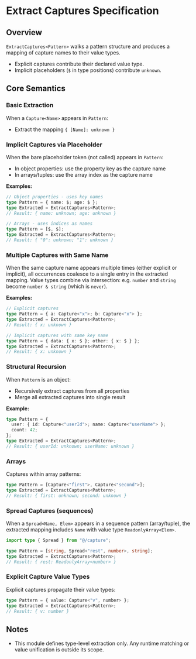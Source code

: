# Extract Captures Specification

## Overview

`ExtractCaptures<Pattern>` walks a pattern structure and produces a mapping of
capture names to their value types.

- Explicit captures contribute their declared value type.
- Implicit placeholders (`$` in type positions) contribute `unknown`.

## Core Semantics

### Basic Extraction

When a `Capture<Name>` appears in `Pattern`:

- Extract the mapping `{ [Name]: unknown }`

### Implicit Captures via Placeholder

When the bare placeholder token (not called) appears in `Pattern`:

- In object properties: use the property key as the capture name
- In arrays/tuples: use the array index as the capture name

**Examples:**

```typescript
// Object properties - uses key names
type Pattern = { name: $; age: $ };
type Extracted = ExtractCaptures<Pattern>;
// Result: { name: unknown; age: unknown }

// Arrays - uses indices as names
type Pattern = [$, $];
type Extracted = ExtractCaptures<Pattern>;
// Result: { "0": unknown; "1": unknown }
```

### Multiple Captures with Same Name

When the same capture name appears multiple times (either explicit or implicit),
all occurrences coalesce to a single entry in the extracted mapping. Value types
combine via intersection: e.g. `number` and `string` become `number & string`
(which is `never`).

**Examples:**

```typescript
// Explicit captures
type Pattern = { a: Capture<"x">; b: Capture<"x"> };
type Extracted = ExtractCaptures<Pattern>;
// Result: { x: unknown }

// Implicit captures with same key name
type Pattern = { data: { x: $ }; other: { x: $ } };
type Extracted = ExtractCaptures<Pattern>;
// Result: { x: unknown }
```

### Structural Recursion

When `Pattern` is an object:

- Recursively extract captures from all properties
- Merge all extracted captures into single result

**Example:**

```typescript
type Pattern = {
  user: { id: Capture<"userId">; name: Capture<"userName"> };
  count: 42;
};
type Extracted = ExtractCaptures<Pattern>;
// Result: { userId: unknown; userName: unknown }
```

### Arrays

Captures within array patterns:

```typescript
type Pattern = [Capture<"first">, Capture<"second">];
type Extracted = ExtractCaptures<Pattern>;
// Result: { first: unknown; second: unknown }
```

### Spread Captures (sequences)

When a `Spread<Name, Elem>` appears in a sequence pattern (array/tuple), the
extracted mapping includes `Name` with value type `ReadonlyArray<Elem>`.

```typescript
import type { Spread } from "@/capture";

type Pattern = [string, Spread<"rest", number>, string];
type Extracted = ExtractCaptures<Pattern>;
// Result: { rest: ReadonlyArray<number> }
```

### Explicit Capture Value Types

Explicit captures propagate their value types:

```typescript
type Pattern = { value: Capture<"v", number> };
type Extracted = ExtractCaptures<Pattern>;
// Result: { v: number }
```

## Notes

- This module defines type-level extraction only. Any runtime matching or value
  unification is outside its scope.
